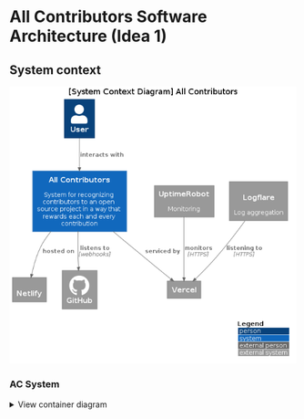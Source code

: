 # All Contributors Software Architecture (Idea 1)


## System context
![AC_System_Context_Diagram](../out/sytem/AC_System_Context.png)

<h3>AC System</h3>
<details>
  <summary>
    View container diagram
  </summary>
  <img src="../out/idea1/container_idea1/AC_Container_Diagram.png" alt="AC_Container_Diagram">

  <h4>CLI</h4>
  <details>
    <summary>
      View component diagram
      </summary>
    <img src="../out/idea1/cli/Cli_Component_Diagram.png" alt="Cli_Component_Diagram">
  </details>
  <h4>Website</h4>
  <details>
    <summary>
      View component diagram
    </summary>
    <img src="../out/idea1/website/Website_Component_Diagram.png" alt="Website_Component_Diagram">
  </details>
  <h4>App</h4>
  <details>
    <summary>
      View component diagram
    </summary>
    TODO App_Component_Diagram
  </details>
  <h4>Core</h4>
  <details>
    <summary>
      View component diagram
      </summary>
    <img src="../out/idea1/core/Core_Component_Diagram.png" alt="Core_Component_Diagram">
  </details>
</details>
